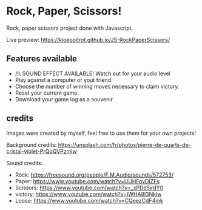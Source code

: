 # Rock, Paper, Scissors!
Rock, paper scissors project done with Javascript.

Live preview: https://kloepoitrot.github.io/JS-RockPaperScissors/

## Features available
* /!\ SOUND EFFECT AVAILABLE! Watch out for your audio level
* Play against a computer or yout friend.
* Choose the number of winning moves necessary to claim victory.
* Reset your current game.
* Download your game log as a souvenir.

## credits
Images were created by myself, feel free to use them for your own projects!

Background credits: https://unsplash.com/fr/photos/pierre-de-quarts-de-cristal-violet-PrQqQVPzmlw

Sound credits:
* Rock: https://freesound.org/people/F.M.Audio/sounds/572753/
* Paper: https://www.youtube.com/watch?v=UUHFovDlZFs
* Scissors: https://www.youtube.com/watch?v=_xPDd5irdY0
* victory: https://www.youtube.com/watch?v=IWHA8I3Nklw
* Loose: https://www.youtube.com/watch?v=CQeezCdF4mk